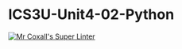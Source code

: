 # ICS3U-Unit4-02-Python

[![Mr Coxall's Super Linter](https://github.com/Evgeny-Vovk/ICS3U-Unit4-02-Python/workflows/Mr%20Coxall's%20Super%20Linter/badge.svg)](https://github.com/Evgeny-Vovk/ICS3U-Unit4-02-Python/actions)
